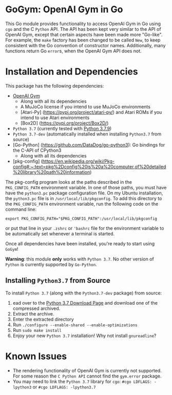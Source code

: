 # GoGym: OpenAI Gym in Go

This Go module provides functionality to access OpenAI Gym in Go using `cgo` and the C `Python` API. The API has been kept very similar to the API of OpenAI Gym, except that certain aspects have been made more "Go-like". For example, the `make` factory has been changed to be called 	`New`, to keep consistent with the Go convention of constructor names. Additionally, many functions return Go `error`s, when the OpenAI Gym API does not.

# Installation and Dependencies
This package has the following dependencies:
* [OpenAI Gym](https://github.com/openai/gym)
    * Along with all its dependencies
    * A MuJoCo license if you intend to use MuJoCo environments
    * [Atari-Py] (https://pypi.org/project/atari-py/) and Atari ROMs if you intend to use Atari environments
    * [Box2D] (https://pypi.org/project/Box2D/)
* `Python 3.7` (currently tested with [Python 3.7.9](https://www.python.org/downloads/release/python-379/))
* `Python 3.7-dev` (automatically installed when installing `Python3.7` from source)
* [Go-Python] (https://github.com/DataDog/go-python3): Go bindings for the C-API of CPython3
    * Along with all its dependencies
* [pkg-config] (https://en.wikipedia.org/wiki/Pkg-config#:~:text=pkg%2Dconfig%20is%20a%20computer,of%20detailed%20library%20path%20information)

The pkg-config program looks at the paths described in the `PKG_CONFIG_PATH` environment variable. In one of those paths, you must have have the `python3.pc` package configuration file. On my Ubuntu installation, the `python3.pc` file is in `/usr/local/lib/pkgconfig`. To add this directory to the `PKG_CONFIG_PATH` environment variable, run the following code on the command line:
```
export PKG_CONFIG_PATH="$PKG_CONFIG_PATH":/usr/local/lib/pkgconfig
```
or put that line in your `.zshrc` or `'bashrc` file for the environment variable to be automatically set whenever a terminal is started.

Once all dependencies have been installed, you're ready to start using `GoGym`!

**Warning**: this module **only** works with `Python 3.7`. No other version of `Python` is currently supported by `Go-Python`.

## Installing `Python3.7` from Source
To install `Python 3.7` (along with the `Python3.7-dev` package) from source:

1. ead over to the [Python 3.7 Download Page](https://www.python.org/downloads/release/python-379/) and download one of the compressed archived.
2. Extract the archive.
3. Enter the extracted directory
4. Run `./configure --enable-shared --enable-optimizations`
5. Run `sudo make install`
6. Enjoy your new `Python 3.7` installation! Why not install `gnureadline`?

# Known Issues
* The rendering functionality of OpenAI Gym is currently not supported. For some reason the `C Python API` cannot find the `gym.error` package.
* You may need to link the `Python 3.7` library for `cgo`: `#cgo LDFLAGS: -lpython3` or `#cgo LDFLAGS: -lpython3.7`